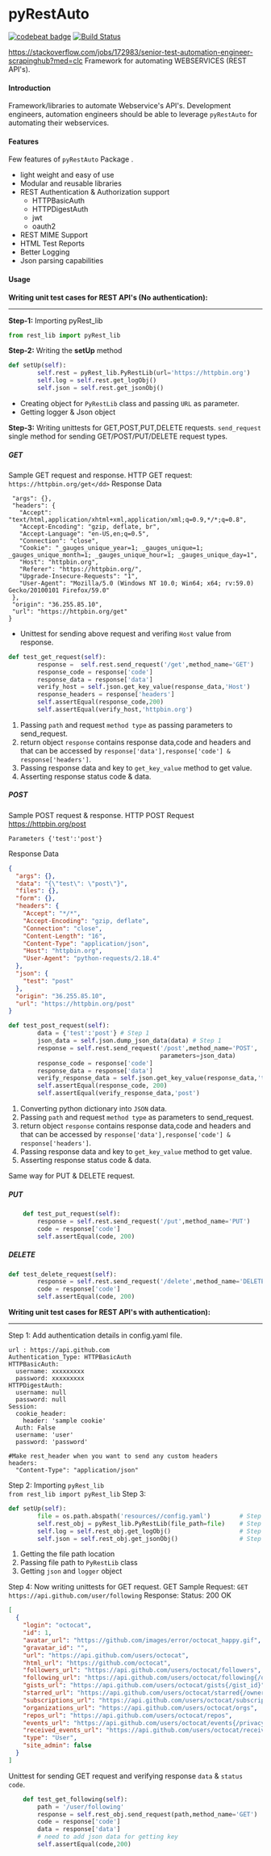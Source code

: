 
pyRestAuto
==========
<a href="https://codebeat.co/projects/github-com-qaautomation-in-pyrestauto-master"><img alt="codebeat badge" src="https://codebeat.co/badges/5a1193d5-7a47-4a1d-8a0e-a8cd93dbac34" /></a>
[![Build Status](https://travis-ci.org/qaautomation-in/pyRestAuto.svg?branch=master)](https://travis-ci.org/qaautomation-in/pyRestAuto)

https://stackoverflow.com/jobs/172983/senior-test-automation-engineer-scrapinghub?med=clc
Framework for automating WEBSERVICES (REST API's).

#### Introduction
Framework/libraries to automate Webservice's API's.
Development engineers, automation engineers should be able to leverage
`pyRestAuto` for automating their webservices.

#### Features
Few features of `pyRestAuto` Package .
-   light weight and easy of use
-   Modular and reusable libraries
-   REST Authentication & Authorization support
    - HTTPBasicAuth
    - HTTPDigestAuth
    -   jwt
    -   oauth2
-   REST MIME Support
-   HTML Test Reports
-   Better Logging
-   Json parsing capabilities

#### Usage
**Writing unit test cases for REST API's (No authentication):**
***
**Step-1:** Importing pyRest_lib
```python
from rest_lib import pyRest_lib
```

**Step-2:** Writing the **setUp** method
```python
def setUp(self):
        self.rest = pyRest_lib.PyRestLib(url='https://httpbin.org')
        self.log = self.rest.get_logObj()
        self.json = self.rest.get_jsonObj()
 ```
- Creating object for `PyRestLib` class and passing `URL` as parameter.
- Getting logger & Json object

**Step-3:** Writing unittests for GET,POST,PUT,DELETE requests.
`send_request` single method for sending GET/POST/PUT/DELETE request types.
##### GET
Sample GET request and response.
HTTP GET request:
    `https://httpbin.org/get</dd>`
Response Data
 ```{
  "args": {},
  "headers": {
    "Accept": "text/html,application/xhtml+xml,application/xml;q=0.9,*/*;q=0.8",
    "Accept-Encoding": "gzip, deflate, br",
    "Accept-Language": "en-US,en;q=0.5",
    "Connection": "close",
    "Cookie": "_gauges_unique_year=1; _gauges_unique=1; _gauges_unique_month=1; _gauges_unique_hour=1; _gauges_unique_day=1",
    "Host": "httpbin.org",
    "Referer": "https://httpbin.org/",
    "Upgrade-Insecure-Requests": "1",
    "User-Agent": "Mozilla/5.0 (Windows NT 10.0; Win64; x64; rv:59.0) Gecko/20100101 Firefox/59.0"
  },
  "origin": "36.255.85.10",
  "url": "https://httpbin.org/get"
}
```

- Unittest for sending above request and verifing `Host` value from response.
```python
def test_get_request(self):
        response =  self.rest.send_request('/get',method_name='GET')
        response_code = response['code']
        response_data = response['data']
        verify_host = self.json.get_key_value(response_data,'Host')
        response_headers = response['headers']
        self.assertEqual(response_code,200)
        self.assertEqual(verify_host,'httpbin.org')
```

1. Passing `path` and request `method type` as passing parameters to send_request.
2. return object `response` contains response data,code and headers and that can be accessed by `response['data'],response['code'] & response['headers']`.
3. Passing response data and key to `get_key_value` method to get value.
4. Asserting response status code & data.
##### POST
Sample POST request & response.
HTTP POST Request
https://httpbin.org/post

    Parameters {'test':'post'}

Response Data

```json
{
  "args": {},
  "data": "{\"test\": \"post\"}",
  "files": {},
  "form": {},
  "headers": {
    "Accept": "*/*",
    "Accept-Encoding": "gzip, deflate",
    "Connection": "close",
    "Content-Length": "16",
    "Content-Type": "application/json",
    "Host": "httpbin.org",
    "User-Agent": "python-requests/2.18.4"
  },
  "json": {
    "test": "post"
  },
  "origin": "36.255.85.10",
  "url": "https://httpbin.org/post"
}
```

```python
def test_post_request(self):
        data = {'test':'post'} # Step 1
        json_data = self.json.dump_json_data(data) # Step 1
        response = self.rest.send_request('/post',method_name='POST',
                                          parameters=json_data)
        response_code = response['code']
        response_data = response['data']
        verify_response_data = self.json.get_key_value(response_data,'test')
        self.assertEqual(response_code, 200)
        self.assertEqual(verify_response_data,'post')
```
1. Converting python dictionary into `JSON` data.
2. Passing `path` and request `method type` as parameters to send_request.
3. return object `response` contains response data,code and headers and that can be accessed by `response['data'],response['code'] & response['headers']`.
4. Passing response data and key to `get_key_value` method to get value.
5. Asserting response status code & data.

Same way for PUT & DELETE request.
##### PUT
```python
    def test_put_request(self):
        response = self.rest.send_request('/put',method_name='PUT')
        code = response['code']
        self.assertEqual(code, 200)
```
##### DELETE
```python
def test_delete_request(self):
        response = self.rest.send_request('/delete',method_name='DELETE')
        code = response['code']
        self.assertEqual(code, 200)
```

**Writing unit test cases for REST API's with authentication):**
***
Step 1: Add authentication details in config.yaml file.
```ymal
url : https://api.github.com
Authentication_Type: HTTPBasicAuth
HTTPBasicAuth:
  username: xxxxxxxxx
  password: xxxxxxxxx
HTTPDigestAuth:
  username: null
  password: null
Session:
  cookie_header:
    header: 'sample cookie'
  Auth: False
  username: 'user'
  password: 'password'

#Make rest_header when you want to send any custom headers
headers:
  "Content-Type": "application/json"
```
Step 2: Importing `pyRest_lib`  
`from rest_lib import pyRest_lib`
Step 3: 
```python
def setUp(self):
        file = os.path.abspath('resources//config.yaml')        # Step 1
        self.rest_obj = pyRest_lib.PyRestLib(file_path=file)    # Step 2
        self.log = self.rest_obj.get_logObj()                   # Step 3
        self.json = self.rest_obj.get_jsonObj()                 # Step 3
```
1. Getting the file path location
2. Passing file path to `PyRestLib` class 
3. Getting `json` and `logger` object

Step 4:
Now writing unittests for GET request.
GET
Sample Request:
    `GET https://api.github.com/user/following`
Response:
Status: 200 OK
```json
[
  {
    "login": "octocat",
    "id": 1,
    "avatar_url": "https://github.com/images/error/octocat_happy.gif",
    "gravatar_id": "",
    "url": "https://api.github.com/users/octocat",
    "html_url": "https://github.com/octocat",
    "followers_url": "https://api.github.com/users/octocat/followers",
    "following_url": "https://api.github.com/users/octocat/following{/other_user}",
    "gists_url": "https://api.github.com/users/octocat/gists{/gist_id}",
    "starred_url": "https://api.github.com/users/octocat/starred{/owner}{/repo}",
    "subscriptions_url": "https://api.github.com/users/octocat/subscriptions",
    "organizations_url": "https://api.github.com/users/octocat/orgs",
    "repos_url": "https://api.github.com/users/octocat/repos",
    "events_url": "https://api.github.com/users/octocat/events{/privacy}",
    "received_events_url": "https://api.github.com/users/octocat/received_events",
    "type": "User",
    "site_admin": false
  }
]
```
Unittest for sending GET request and verifying response `data` & `status code`.
```python
    def test_get_following(self):
        path = '/user/following'
        response = self.rest_obj.send_request(path,method_name='GET')   # Step 1
        code = response['code']                                         # Step 2
        data = response['data']                                         # Step 3
        # need to add json data for getting key
        self.assertEqual(code,200)                                      # Step
```
